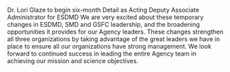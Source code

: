 Dr. Lori Glaze to begin six-month Detail as Acting Deputy Associate Administrator for ESDMD 
 We are very excited about these temporary changes in ESDMD, SMD and GSFC leadership, and the broadening opportunities it provides for our Agency leaders. These changes strengthen all three organizations by taking advantage of the great leaders we have in place to ensure all our organizations have strong management. We look forward to continued success in leading the entire Agency team in achieving our mission and science objectives.